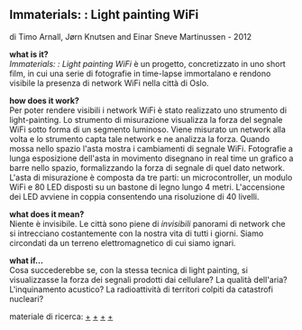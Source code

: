 ## Immaterials: : Light painting WiFi <br>
di Timo Arnall, Jørn Knutsen and Einar Sneve Martinussen - 2012

<!--- immagine --->

**what is it?**<br>*Immaterials: : Light painting WiFi* è un progetto, concretizzato in uno short film, in cui una serie di fotografie in time-lapse immortalano e rendono visibile la presenza di network WiFi nella città di Oslo.

**how does it work?**<br>Per poter rendere visibili i network WiFi è stato realizzato uno strumento di light-painting. Lo strumento di misurazione visualizza la forza del segnale WiFi sotto forma di un segmento luminoso. Viene misurato un network alla volta e lo strumento capta tale network e ne analizza la forza. Quando mossa nello spazio l'asta mostra i cambiamenti di segnale WiFi. Fotografie a lunga esposizione dell'asta in movimento disegnano in real time un grafico a barre nello spazio, formalizzando la forza di segnale di quel dato network. L'asta di misurazione è composta da tre parti: un microcontroller, un modulo WiFi e 80 LED disposti su un bastone di legno lungo 4 metri. L'accensione dei LED avviene in coppia consentendo una risoluzione di 40 livelli.

**what does it mean?**<br>Niente è invisibile. Le città sono piene di *invisibili* panorami di network che si intrecciano costantemente con la nostra vita di tutti i giorni. Siamo circondati da un terreno elettromagnetico di cui siamo ignari.

**what if...**<br>
Cosa succederebbe se, con la stessa tecnica di light painting, si visualizzasse la forza dei segnali prodotti dai cellulare? La qualità dell'aria? L'inquinamento acustico? La radioattività di territori colpiti da catastrofi nucleari?

materiale di ricerca: [+](http://yourban.no/2011/03/07/making-immaterials-light-painting-wifi/) [+](http://yourban.no/2012/06/06/projects-inspired-by-immaterials-light-painting-wifi/) [+](https://vimeo.com/20412632) [+](http://onlinelibrary.wiley.com/store/10.1111/j.1740-9713.2013.00683.x/asset/j.1740-9713.2013.00683.x.pdf;jsessionid=66B6219C2B460E1F4A250C594FDC721E.f02t03?v=1&t=jenx4ihf&s=dab113fa972591924b1097a39560b6c7f4f93c55)
